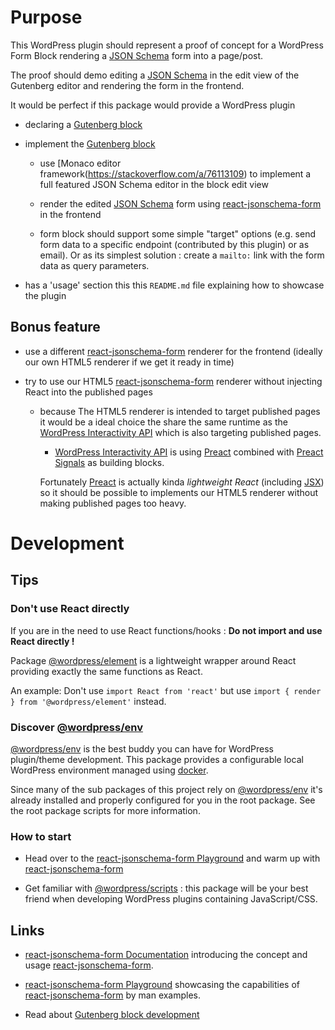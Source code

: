 # Purpose

This WordPress plugin should represent a proof of concept for a WordPress Form Block rendering a [JSON Schema](https://rjsf-team.github.io/react-jsonschema-form/) form into a page/post. 

The proof should demo editing a [JSON Schema](https://rjsf-team.github.io/react-jsonschema-form/) in the edit view of the Gutenberg editor and rendering the form in the frontend. 

It would be perfect if this package would provide a WordPress plugin 

- declaring a [Gutenberg block](https://developer.wordpress.org/block-editor/getting-started/fundamentals/) 

- implement the [Gutenberg block](https://developer.wordpress.org/block-editor/getting-started/fundamentals/) 

  - use [Monaco editor framework(https://stackoverflow.com/a/76113109) to implement a full featured JSON Schema editor in the block edit view

  - render the edited [JSON Schema](https://rjsf-team.github.io/react-jsonschema-form/) form using [react-jsonschema-form](https://github.com/rjsf-team/react-jsonschema-form) in the frontend

  - form block should support some simple "target" options (e.g. send form data to a specific endpoint (contributed by this plugin) or as email). Or as its simplest solution : create a `mailto:` link with the form data as query parameters.

- has a 'usage' section this this `README.md` file explaining how to showcase the plugin

## Bonus feature

- use a different [react-jsonschema-form](https://github.com/rjsf-team/react-jsonschema-form) renderer for the frontend (ideally our own HTML5 renderer if we get it ready in time)

- try to use our HTML5 [react-jsonschema-form](https://github.com/rjsf-team/react-jsonschema-form) renderer without injecting React into the published pages

  - because The HTML5 renderer is intended to target published pages it would be a ideal choice the share the same runtime as the [WordPress Interactivity API](https://make.wordpress.org/core/2023/03/30/proposal-the-interactivity-api-a-better-developer-experience-in-building-interactive-blocks/) which is also targeting published pages.

    - [WordPress Interactivity API](https://make.wordpress.org/core/2023/03/30/proposal-the-interactivity-api-a-better-developer-experience-in-building-interactive-blocks/) is using [Preact](https://preactjs.com/) combined with [Preact Signals](https://github.com/preactjs/signals) as building blocks.

    Fortunately [Preact](https://preactjs.com/) is actually kinda _lightweight React_ (including [JSX](https://en.wikipedia.org/wiki/JSX_(JavaScript))) so it should be possible to implements our HTML5 renderer without making published pages too heavy.


# Development

## Tips

### Don't use React directly

If you are in the need to use React functions/hooks : **Do not import and use React directly !** 

Package [@wordpress/element](https://developer.wordpress.org/block-editor/reference-guides/packages/packages-element/) is a lightweight wrapper around React providing exactly the same functions as React. 

An example: Don't use `import React from 'react'` but use `import { render } from '@wordpress/element'` instead. 

### Discover [@wordpress/env](https://developer.wordpress.org/block-editor/reference-guides/packages/packages-env/)

[@wordpress/env](https://developer.wordpress.org/block-editor/reference-guides/packages/packages-env/) is the best buddy you can have for WordPress plugin/theme development. This package provides a configurable local WordPress environment managed using [docker](https://docker.io).

Since many of the sub packages of this project rely on [@wordpress/env](https://developer.wordpress.org/block-editor/reference-guides/packages/packages-env/) it's already installed and properly configured for you in the root package. See the root package scripts for more information.

### How to start

* Head over to the [react-jsonschema-form Playground](https://rjsf-team.github.io/react-jsonschema-form/) and warm up with [react-jsonschema-form](https://rjsf-team.github.io/react-jsonschema-form/) 

- Get familiar with [@wordpress/scripts](https://developer.wordpress.org/block-editor/reference-guides/packages/packages-scripts/) : this package will be your best friend when developing WordPress plugins containing JavaScript/CSS. 

## Links

- [react-jsonschema-form Documentation](https://rjsf-team.github.io/react-jsonschema-form/docs/) introducing the concept and usage  [react-jsonschema-form](https://github.com/rjsf-team/react-jsonschema-form).

- [react-jsonschema-form Playground](https://rjsf-team.github.io/react-jsonschema-form/) showcasing the capabilities of [react-jsonschema-form](https://github.com/rjsf-team/react-jsonschema-form) by man examples.

- Read about [Gutenberg block development](https://developer.wordpress.org/block-editor/getting-started/fundamentals/)